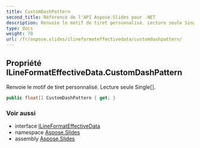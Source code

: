 ```yaml
---
title: CustomDashPattern
second_title: Référence de l'API Aspose.Slides pour .NET
description: Renvoie le motif de tiret personnalisé. Lecture seule Single.
type: docs
weight: 70
url: /fr/aspose.slides/ilineformateffectivedata/customdashpattern/
---
```


## Propriété ILineFormatEffectiveData.CustomDashPattern

Renvoie le motif de tiret personnalisé. Lecture seule Single[].

```csharp
public float[] CustomDashPattern { get; }
```

### Voir aussi

* interface [ILineFormatEffectiveData](../../ilineformateffectivedata)
* namespace [Aspose.Slides](../../ilineformateffectivedata)
* assembly [Aspose.Slides](../../../)

<!-- NE PAS MODIFIER : généré par xmldocmd pour Aspose.Slides.dll -->